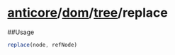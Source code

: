 # [anticore](../../../../../#reference)/[dom](../../#reference)/[tree](../#reference)/<a name="reference">replace</a>

##Usage

```js
replace(node, refNode)
```